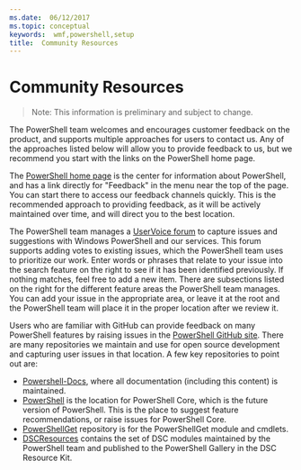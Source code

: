 ```yaml
---
ms.date:  06/12/2017
ms.topic: conceptual
keywords:  wmf,powershell,setup
title:  Community Resources
---
```


# Community Resources #
> Note: This information is preliminary and subject to change.

The PowerShell team welcomes and encourages customer feedback on the product, and supports multiple approaches for users to contact us.
Any of the approaches listed below will allow you to provide feedback to us, but we recommend you start with the links on the PowerShell home page.

The [PowerShell home page](https://microsoft.com/powershell) is the center for information about PowerShell, and has a link directly for "Feedback" in the menu near the top of the page.
You can start there to access our feedback channels quickly.
This is the recommended approach to providing feedback, as it will be actively maintained over time, and will direct you to the best location.

The PowerShell team manages a [UserVoice forum](https://windowsserver.uservoice.com/forums/301869-powershell/) to capture issues and suggestions with Windows PowerShell and our services.
This forum supports adding votes to existing issues, which the PowerShell team uses to prioritize our work.
Enter words or phrases that relate to your issue into the search feature on the right to see if it has been identified previously.
If nothing matches, feel free to add a new item.
There are subsections listed on the right for the different feature areas the PowerShell team manages.
You can add your issue in the appropriate area, or leave it at the root and the PowerShell team will place it in the proper location after we review it.

Users who are familiar with GitHub can provide feedback on many PowerShell features by raising issues in the [PowerShell GitHub site](https://github.com/powershell).
There are many repositories we maintain and use for open source development and capturing user issues in that location.
A few key repositories to point out are:

* [Powershell-Docs](https://github.com/PowerShell/powershell-docs), where all documentation (including this content) is maintained.
* [PowerShell](https://github.com/PowerShell/powershell) is the location for PowerShell Core, which is the future version of PowerShell.
This is the place to suggest feature recommendations, or raise issues for PowerShell Core.
* [PowerShellGet](https://github.com/PowerShell/powershellget) repository is for the PowerShellGet module and cmdlets.
* [DSCResources](https://github.com/PowerShell/DscResources) contains the set of DSC modules maintained by the PowerShell team and published to the PowerShell Gallery in the DSC Resource Kit.
